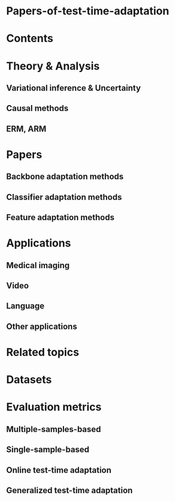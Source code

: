 # Papers-of-test-time-adaptation

# Contents

# Theory & Analysis

## Variational inference & Uncertainty

## Causal methods

## ERM, ARM



# Papers

## Backbone adaptation methods

## Classifier adaptation methods

## Feature adaptation methods



# Applications

## Medical imaging

## Video

## Language

## Other applications



# Related topics 




# Datasets




# Evaluation metrics

## Multiple-samples-based

## Single-sample-based

## Online test-time adaptation

## Generalized test-time adaptation
